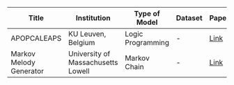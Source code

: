 | **Title** | **Institution** | **Type of Model** | **Dataset** | **Paper** | **Code** | **Publication Year** |
|--|--|--|--|--------------------------|-------|------|
| APOPCALEAPS | KU Leuven, Belgium | Logic Programming | - | [Link](https://citeseerx.ist.psu.edu/document?repid=rep1&type=pdf&doi=89f9ec84102de51636ad6df033acb59ac541f200) | - | 2010 |
| Markov Melody Generator | University of Massachusetts Lowell | Markov Chain | - | [Link](https://www.cs.uml.edu/ecg/uploads/AIfall11/SimoneHill.FinalPaper.MarkovMelodyGenerator.pdf) | - | 2011 |
